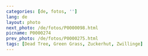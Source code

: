```yaml
---
categories: [de, fotos, '']
lang: de
layout: photo
next_photo: /de/fotos/P0000098.html
picname: P0000274
prev_photo: /de/fotos/P0000275.html
tags: [Dead Tree, Green Grass, Zuckerhut, Zwillinge]
---
```

